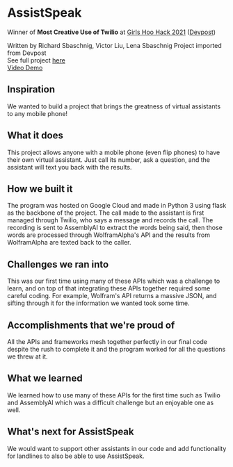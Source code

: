 # AssistSpeak  
Winner of **Most Creative Use of Twilio** at [Girls Hoo Hack 2021](https://www.gwcuva.com/hack) ([Devpost](https://girls-hoo-hack-2021.devpost.com/))

Written by Richard Sbaschnig, Victor Liu, Lena Sbaschnig 
Project imported from Devpost  
See full project [here](https://devpost.com/software/assistspeak)  
[Video Demo](https://youtu.be/tCQJtKbdkGI)

## Inspiration
We wanted to build a project that brings the greatness of virtual assistants to any mobile phone!

## What it does
This project allows anyone with a mobile phone (even flip phones) to have their own virtual assistant. Just call its number, ask a question, and the assistant will text you back with the results.

## How we built it
The program was hosted on Google Cloud and made in Python 3 using flask as the backbone of the project. The call made to the assistant is first managed through Twilio, who says a message and records the call. The recording is sent to AssemblyAI to extract the words being said, then those words are processed through WolframAlpha's API and the results from WolframAlpha are texted back to the caller. 

## Challenges we ran into
This was our first time using many of these APIs which was a challenge to learn, and on top of that integrating these APIs together required some careful coding. For example, Wolfram's API returns a massive JSON, and sifting through it for the information we wanted took some time.

## Accomplishments that we're proud of
All the APIs and frameworks mesh together perfectly in our final code despite the rush to complete it and the program worked for all the questions we threw at it.

## What we learned
We learned how to use many of these APIs for the first time such as Twilio and AssemblyAI which was a difficult challenge but an enjoyable one as well.

## What's next for AssistSpeak
We would want to support other assistants in our code and add functionality for landlines to also be able to use AssistSpeak.
